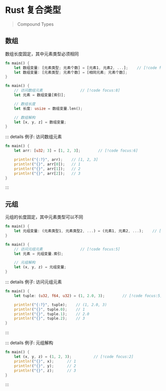 # Rust 复合类型

> Compound Types

## 数组

数组长度固定，其中元素类型必须相同

```rs
fn main() {
    let 数组变量: [元素类型; 元素个数] = [元素1, 元素2, ...];    // [!code focus:2]
    let 数组变量: [元素类型; 元素个数] = [相同元素; 元素个数];
}
```

```rs
fn main() {
    // 访问数组元素                 // [!code focus:8]
    let 元素 = 数组变量[索引];

    // 数组长度
    let 长度: usize = 数组变量.len();

    // 数组解构
    let [x, y, z] = 数组变量;
}
```

::: details 例子: 访问数组元素

```rs
fn main() {
    let arr: [u32; 3] = [1, 2, 3];        // [!code focus:6]

    println!("{:?}", arr);    // [1, 2, 3]
    println!("{}", arr[0]);   // 1
    println!("{}", arr[1]);   // 2
    println!("{}", arr[2]);   // 3
}
```

:::

## 元组

元组的长度固定，其中元素类型可以不同

```rs
fn main() {
    let 元组变量: (元素类型1, 元素类型2, ...) = (元素1, 元素2, ...);    // [!code focus]
}
```

```rs
fn main() {
    // 访问元组元素                 // [!code focus:5]
    let 元素 = 元组变量.索引;

    // 元组解构
    let (x, y, z) = 元组变量;
}
```

::: details 例子: 访问元组元素

```rs
fn main() {
    let tuple: (u32, f64, u32) = (1, 2.0, 3);        // [!code focus:5]

    println!("{:?}", tuple);    // (1, 2.0, 3)
    println!("{}", tuple.0);    // 1
    println!("{}", tuple.1);    // 2.0
    println!("{}", tuple.2);    // 3
}
```

:::

::: details 例子: 元组解构

```rs
fn main() {
    let (x, y, z) = (1, 2, 3);          // [!code focus:2]
    println!("{}", x);      // 1
    println!("{}", y);      // 2
    println!("{}", z);      // 3
}
```

:::
